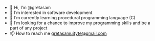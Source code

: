 - 👋 Hi, I’m @gretasam
- 👀 I’m interested in software development
- 🌱 I’m currently learning procedural programming language (C)
- 💞️ I’m looking for a chance to improve my programming skills and be a part of any project
- 📫 How to reach me gretasamuityte@gmail.com

<!---
gretasam/gretasam is a ✨ special ✨ repository because its `README.md` (this file) appears on your GitHub profile.
You can click the Preview link to take a look at your changes.
--->
